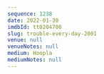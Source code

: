```yaml
---
sequence: 1238
date: 2022-01-30
imdbId: tt0204700
slug: trouble-every-day-2001
venue: null
venueNotes: null
medium: Hoopla
mediumNotes: null
---
```

